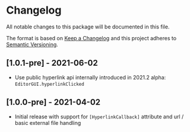 # Changelog
All notable changes to this package will be documented in this file.

The format is based on [Keep a Changelog](http://keepachangelog.com/en/1.0.0/)
and this project adheres to [Semantic Versioning](http://semver.org/spec/v2.0.0.html).

## [1.0.1-pre] - 2021-06-02
- Use public hyperlink api internally introduced in 2021.2 alpha: ``EditorGUI.hyperlinkClicked``

## [1.0.0-pre] - 2021-04-02
- Initial release with support for ``[HyperlinkCallback]`` attribute and url / basic external file handling